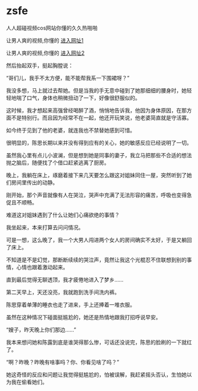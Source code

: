 # zsfe
人人超碰视频cos网站你懂的久久热啪啪
                 
让男人爽的视频,你懂的  [进入网址1](https://jaakcc.com/?444)

让男人爽的视频,你懂的  [进入网址2](https://jaamcc.com/?444)

                       
然后抬起双手，挺起胸膛说：

“哥们儿，我手不太方便，能不能帮我系一下围裙呀？”

我没多想，马上就过去帮她。但是当我的手无意中碰到了她那细细的腰身时，她轻轻地喘了口气，身体也稍微扭动了一下，好像很舒服似的。

这时候，我才想起来高强曾经喝醉了酒，悄悄地告诉我，他因为身体原因，在那方面不是特别行。而且因为经常不在一起，他还开玩笑说，他老婆简直就是守活寡。

如今终于见到了他的老婆，就连我也不禁替她感到可惜。

很明显的，陈思长期以来并没有得到应有的关心，她的敏感反应已经说明了一切。

虽然我心里有点儿小波澜，但是想到她是同事的妻子，我立马把那些不合适的想法抛之脑后，随便找了个借口赶紧逃离了厨房。

晚上，我躺在床上，琢磨着接下来几天要怎么跟这对姐妹同住一屋，突然听到了她们房间里传出的动静。

刚开始，那个声音就像有人在哭泣，哭声中充满了无法形容的痛苦，呼吸也变得急促且不顺畅。

难道这对姐妹遇到了什么让她们心痛欲绝的事情？

我坐起来，本来打算去问问情况。

可是一想，这么晚了，我一个大男人闯进两个女人的房间确实不太好，于是又躺回了床上。

不知道是不是幻觉，那断断续续的哭泣声，竟然让我这个光棍忍不住联想到别的事情，心情也跟着激动起来。

直到最后觉得无聊透顶，我才疲倦地进入了梦乡……

第二天早上，天还没亮，我就跑到洗手间洗内裤。

陈思穿着单薄的睡衣也走了进来，手上还捧着一堆衣服。

虽然在这种情况下碰面挺尴尬的，她还是热情地跟我打招呼说早安。

“嫂子，昨天晚上你们那边……”

我本来想问她和陈露到底是谁哭得那么惨，可话还没说完，陈思的脸刷的一下就红了。

“啊？昨晚？昨晚有啥事吗？你、你看见啥了吗？”

她这奇怪的反应和问题让我觉得挺尴尬的，怕被误解，我赶紧摇头否认，生怕她以为我在偷看她们。
